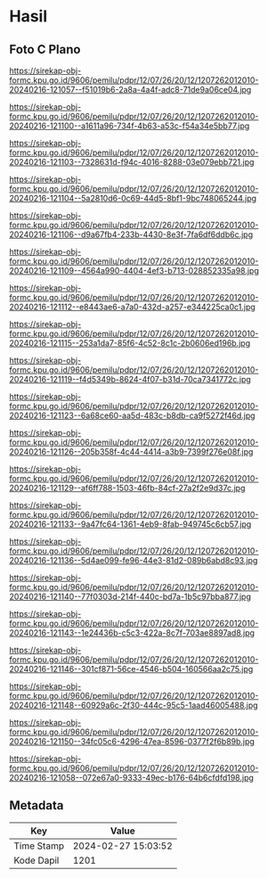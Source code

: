# Hasil

## Foto C Plano

https://sirekap-obj-formc.kpu.go.id/9606/pemilu/pdpr/12/07/26/20/12/1207262012010-20240216-121057--f51019b6-2a8a-4a4f-adc8-71de9a06ce04.jpg

https://sirekap-obj-formc.kpu.go.id/9606/pemilu/pdpr/12/07/26/20/12/1207262012010-20240216-121100--a1611a96-734f-4b63-a53c-f54a34e5bb77.jpg

https://sirekap-obj-formc.kpu.go.id/9606/pemilu/pdpr/12/07/26/20/12/1207262012010-20240216-121103--7328631d-f94c-4016-8288-03e079ebb721.jpg

https://sirekap-obj-formc.kpu.go.id/9606/pemilu/pdpr/12/07/26/20/12/1207262012010-20240216-121104--5a2810d6-0c69-44d5-8bf1-9bc748065244.jpg

https://sirekap-obj-formc.kpu.go.id/9606/pemilu/pdpr/12/07/26/20/12/1207262012010-20240216-121106--d9a67fb4-233b-4430-8e3f-7fa6df6ddb6c.jpg

https://sirekap-obj-formc.kpu.go.id/9606/pemilu/pdpr/12/07/26/20/12/1207262012010-20240216-121109--4564a990-4404-4ef3-b713-028852335a98.jpg

https://sirekap-obj-formc.kpu.go.id/9606/pemilu/pdpr/12/07/26/20/12/1207262012010-20240216-121112--e8443ae6-a7a0-432d-a257-e344225ca0c1.jpg

https://sirekap-obj-formc.kpu.go.id/9606/pemilu/pdpr/12/07/26/20/12/1207262012010-20240216-121115--253a1da7-85f6-4c52-8c1c-2b0606ed196b.jpg

https://sirekap-obj-formc.kpu.go.id/9606/pemilu/pdpr/12/07/26/20/12/1207262012010-20240216-121119--f4d5349b-8624-4f07-b31d-70ca7341772c.jpg

https://sirekap-obj-formc.kpu.go.id/9606/pemilu/pdpr/12/07/26/20/12/1207262012010-20240216-121123--6a68ce60-aa5d-483c-b8db-ca9f5272f46d.jpg

https://sirekap-obj-formc.kpu.go.id/9606/pemilu/pdpr/12/07/26/20/12/1207262012010-20240216-121126--205b358f-4c44-4414-a3b9-7399f276e08f.jpg

https://sirekap-obj-formc.kpu.go.id/9606/pemilu/pdpr/12/07/26/20/12/1207262012010-20240216-121129--af6ff788-1503-46fb-84cf-27a2f2e9d37c.jpg

https://sirekap-obj-formc.kpu.go.id/9606/pemilu/pdpr/12/07/26/20/12/1207262012010-20240216-121133--9a47fc64-1361-4eb9-8fab-949745c6cb57.jpg

https://sirekap-obj-formc.kpu.go.id/9606/pemilu/pdpr/12/07/26/20/12/1207262012010-20240216-121136--5d4ae099-fe96-44e3-81d2-089b6abd8c93.jpg

https://sirekap-obj-formc.kpu.go.id/9606/pemilu/pdpr/12/07/26/20/12/1207262012010-20240216-121140--77f0303d-214f-440c-bd7a-1b5c97bba877.jpg

https://sirekap-obj-formc.kpu.go.id/9606/pemilu/pdpr/12/07/26/20/12/1207262012010-20240216-121143--1e24436b-c5c3-422a-8c7f-703ae8897ad8.jpg

https://sirekap-obj-formc.kpu.go.id/9606/pemilu/pdpr/12/07/26/20/12/1207262012010-20240216-121146--301cf871-56ce-4546-b504-160566aa2c75.jpg

https://sirekap-obj-formc.kpu.go.id/9606/pemilu/pdpr/12/07/26/20/12/1207262012010-20240216-121148--60929a6c-2f30-444c-95c5-1aad46005488.jpg

https://sirekap-obj-formc.kpu.go.id/9606/pemilu/pdpr/12/07/26/20/12/1207262012010-20240216-121150--34fc05c6-4296-47ea-8596-0377f2f6b89b.jpg

https://sirekap-obj-formc.kpu.go.id/9606/pemilu/pdpr/12/07/26/20/12/1207262012010-20240216-121058--072e67a0-9333-49ec-b176-64b6cfdfd198.jpg


## Metadata

| Key        | Value               |
| ---------- | ------------------- |
| Time Stamp | 2024-02-27 15:03:52 |
| Kode Dapil | 1201                |



